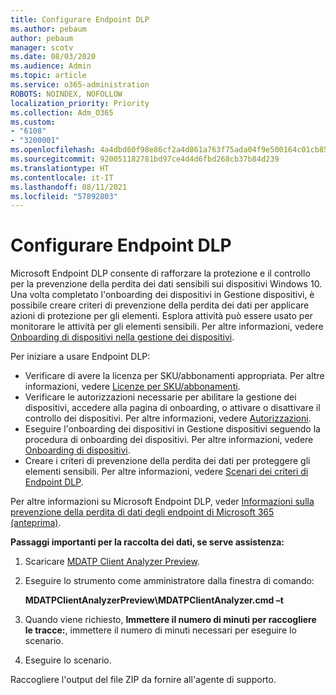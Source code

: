 ```yaml
---
title: Configurare Endpoint DLP
ms.author: pebaum
author: pebaum
manager: scotv
ms.date: 08/03/2020
ms.audience: Admin
ms.topic: article
ms.service: o365-administration
ROBOTS: NOINDEX, NOFOLLOW
localization_priority: Priority
ms.collection: Adm_O365
ms.custom:
- "6108"
- "3200001"
ms.openlocfilehash: 4a4dbd60f98e86cf2a4d861a763f75ada04f9e500164c01cb858a1537148a62f
ms.sourcegitcommit: 920051182781bd97ce4d4d6fbd268cb37b84d239
ms.translationtype: HT
ms.contentlocale: it-IT
ms.lasthandoff: 08/11/2021
ms.locfileid: "57892803"
---
```

# <a name="configure-endpoint-dlp"></a>Configurare Endpoint DLP

Microsoft Endpoint DLP consente di rafforzare la protezione e il controllo per la prevenzione della perdita dei dati sensibili sui dispositivi Windows 10. Una volta completato l'onboarding dei dispositivi in Gestione dispositivi, è possibile creare criteri di prevenzione della perdita dei dati per applicare azioni di protezione per gli elementi. Esplora attività può essere usato per monitorare le attività per gli elementi sensibili. Per altre informazioni, vedere [Onboarding di dispositivi nella gestione dei dispositivi](https://docs.microsoft.com/microsoft-365/compliance/endpoint-dlp-getting-started#onboarding-devices-into-device-management).  

Per iniziare a usare Endpoint DLP:

- Verificare di avere la licenza per SKU/abbonamenti appropriata. Per altre informazioni, vedere [Licenze per SKU/abbonamenti](https://docs.microsoft.com/microsoft-365/compliance/endpoint-dlp-getting-started#skusubscriptions-licensing).
- Verificare le autorizzazioni necessarie per abilitare la gestione dei dispositivi, accedere alla pagina di onboarding, o attivare o disattivare il controllo dei dispositivi. Per altre informazioni, vedere [Autorizzazioni](https://docs.microsoft.com/microsoft-365/compliance/endpoint-dlp-getting-started#permissions).
- Eseguire l'onboarding dei dispositivi in Gestione dispositivi seguendo la procedura di onboarding dei dispositivi. Per altre informazioni, vedere [Onboarding di dispositivi](https://docs.microsoft.com/microsoft-365/compliance/endpoint-dlp-getting-started#onboarding-devices). 
- Creare i criteri di prevenzione della perdita dei dati per proteggere gli elementi sensibili. Per altre informazioni, vedere [Scenari dei criteri di Endpoint DLP](https://docs.microsoft.com/microsoft-365/compliance/endpoint-dlp-using?view=o365-worldwide#endpoint-dlp-policy-scenarios).

Per altre informazioni su Microsoft Endpoint DLP, veder [Informazioni sulla prevenzione della perdita di dati degli endpoint di Microsoft 365 (anteprima)](https://docs.microsoft.com/microsoft-365/compliance/endpoint-dlp-learn-about).

**Passaggi importanti per la raccolta dei dati, se serve assistenza:**

1. Scaricare [MDATP Client Analyzer Preview](https://aka.ms/betamdatpanalyzer).
1. Eseguire lo strumento come amministratore dalla finestra di comando:

    **MDATPClientAnalyzerPreview\MDATPClientAnalyzer.cmd –t**

1. Quando viene richiesto, **Immettere il numero di minuti per raccogliere le tracce:**, immettere il numero di minuti necessari per eseguire lo scenario.
1. Eseguire lo scenario.

Raccogliere l'output del file ZIP da fornire all'agente di supporto.

